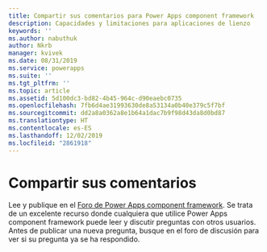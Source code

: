 ```yaml
---
title: Compartir sus comentarios para Power Apps component framework  | Microsoft Docs
description: Capacidades y limitaciones para aplicaciones de lienzo
keywords: ''
ms.author: nabuthuk
author: Nkrb
manager: kvivek
ms.date: 08/31/2019
ms.service: powerapps
ms.suite: ''
ms.tgt_pltfrm: ''
ms.topic: article
ms.assetid: 5d100dc3-bd82-4b45-964c-d90eaebc0735
ms.openlocfilehash: 7fb6d4ae31993630de8a53134a0b40e379c5f7bf
ms.sourcegitcommit: dd2a8a0362a8e1b64a1dac7b9f98d43da8d0bd87
ms.translationtype: HT
ms.contentlocale: es-ES
ms.lasthandoff: 12/02/2019
ms.locfileid: "2861918"
---
```

# <a name="share-your-feedback"></a>Compartir sus comentarios

Lee y publique en el [Foro de Power Apps component framework](https://powerusers.microsoft.com/t5/PowerApps-Component-Framework/bd-p/pa_component_framework). Se trata de un excelente recurso donde cualquiera que utilice Power Apps component framework puede leer y discutir preguntas con otros usuarios. Antes de publicar una nueva pregunta, busque en el foro de discusión para ver si su pregunta ya se ha respondido.
